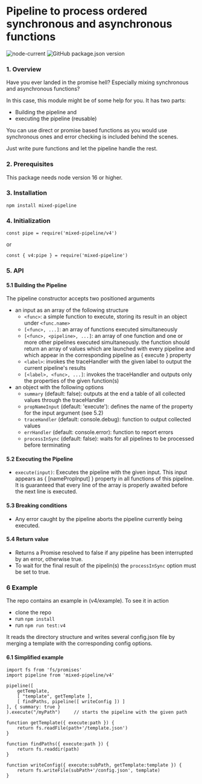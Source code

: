 # Pipeline to process ordered synchronous and asynchronous functions

![node-current](https://img.shields.io/node/v/mixed-pipeline) ![GitHub package.json version](https://img.shields.io/github/package-json/v/jcschmidig/mixed-pipeline)

### 1. Overview

Have you ever landed in the promise hell? Especially mixing synchronous and asynchronous functions?

In this case, this module might be of some help for you.
It has two parts:
- Building the pipeline and
- executing the pipeline (reusable)

You can use direct or promise based functions as you would use synchronous ones and error checking is included behind the scenes.

Just write pure functions and let the pipeline handle the rest.

### 2. Prerequisites

This package needs node version 16 or higher.

### 3. Installation

`npm install mixed-pipeline`

### 4. Initialization

`const pipe = require('mixed-pipeline/v4')`

or

`const { v4:pipe } = require('mixed-pipeline')`

### 5. API
#### 5.1 Building the Pipeline

The pipeline constructor accepts two positioned arguments
- an input as an array of the following structure
    - `<func>`: a simple function to execute, storing its result in an object under `<func.name>`
    - `[<func>, ...]`: an array of functions executed simultaneously
    - `[<func>, <pipeline>, ...]`: an array of one function and one or more other pipelines executed simultaneously.
    the function should return an array of values which are launched with every pipeline and which appear in the corresponding pipeline as { execute } property
    - `<label>`: invokes the traceHandler with the given label to output the current pipeline's results
    - `[<label>, <func>, ...]`: invokes the traceHandler and outputs only the properties of the given function(s)
- an object with the following options
    - `summary` (default: false): outputs at the end a table of all collected values through the traceHandler
    - `propNameInput` (default: 'execute'): defines the name of the property for the input argument (see 5.2)
    - `traceHandler` (default: console.debug): function to output collected values
    - `errHandler` (default: console.error): function to report errors
    - `processInSync` (default: false): waits for all pipelines to be processed before terminating

#### 5.2 Executing the Pipeline
- `execute(input)`: Executes the pipeline with the given input. This input appears as { [namePropInput] } property in all functions of this pipeline. It is guaranteed that every line of the array is properly awaited before the next line is executed.

#### 5.3 Breaking conditions
- Any error caught by the pipeline aborts the pipeline currently being executed.

#### 5.4 Return value
- Returns a Promise resolved to false if any pipeline has been interrupted by an error, otherwise true.
- To wait for the final result of the pipelin(s) the `processInSync` option must be set to true.

### 6 Example

The repo contains an example in (v4/example). To see it in action
- clone the repo
- run `npm install`
- run `npm run test:v4`

It reads the directory structure and writes several config.json file by merging a template with the corresponding config options.

#### 6.1 Simplified example

```
import fs from 'fs/promises'
import pipeline from 'mixed-pipeline/v4'

pipeline([
    getTemplate,
    [ "template", getTemplate ],
    [ findPaths, pipeline([ writeConfig ]) ]
], { summary: true }
).execute("/myPath")     // starts the pipeline with the given path

function getTemplate({ execute:path }) {
    return fs.readFile(path+'/template.json')
}

function findPaths({ execute:path }) {
    return fs.readdir(path)
}

function writeConfig({ execute:subPath, getTemplate:template }) {
    return fs.writeFile(subPath+'/config.json', template)
}
```
